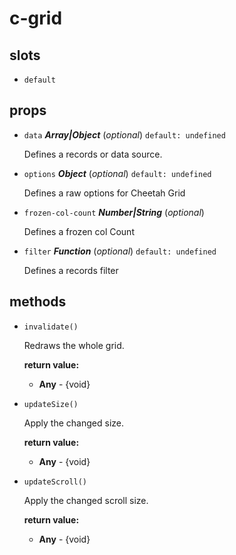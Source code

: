 # c-grid 

## slots 

- `default` 

## props 

- `data` ***Array|Object*** (*optional*) `default: undefined` 

  Defines a records or data source. 

- `options` ***Object*** (*optional*) `default: undefined` 

  Defines a raw options for Cheetah Grid 

- `frozen-col-count` ***Number|String*** (*optional*) 

  Defines a frozen col Count 

- `filter` ***Function*** (*optional*) `default: undefined` 

  Defines a records filter 

## methods 

- `invalidate()` 

  Redraws the whole grid. 

   **return value:** 

     - **Any** - {void} 
- `updateSize()` 

  Apply the changed size. 

   **return value:** 

     - **Any** - {void} 
- `updateScroll()` 

  Apply the changed scroll size. 

   **return value:** 

     - **Any** - {void} 
